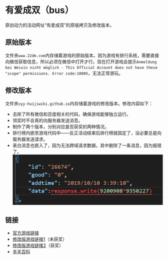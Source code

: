 # 有爱成双（bus）
 
原创动力的活动网址“有爱成双”的原版拷贝及修改版本。

## 原始版本
文件夹`www.22dm.com`内存储着游戏的原始版本。因为游戏有排行系统，需要直接向微信获取信息，所以必须在微信中打开才行。现在打开游戏会提示`Anmeldung bei Weixin nicht möglich - This Official Account does not have these "scope" permissions. Error code:10005`，无法正常游玩。

## 修改版本
文件夹`xyy-huijiwiki.github.io`内存储着游戏的修改版本。修改内容如下：
- 去除了所有微信和百度相关的代码，确保游戏能够独立运行。
- 领奖时不会真的向服务器发送消息。
- 制作了两个版本，分别对应是否获奖的两种情况。
- 排行榜内嵌至游戏代码中——反正活动结束后排行榜就固定了，没必要总是向服务器发送请求。
- 表白消息也嵌入了，因为无法跨域请求数据。其中删除了一条消息，因为报错了。
![](Screenshot%202023-02-23%20154822.jpg)

## 链接
- [官方游戏链接](http://www.22dm.com/act/h5/bus)
- [修改版游戏链接1](https://xyy-huijiwiki.github.io/bus)（未获奖）
- [修改版游戏链接2](https://xyy-huijiwiki.github.io/bus/xyy-huijiwiki.github.io/act/h5/bus/index2.html)（获奖）
- [羊羊百科](https://xyy.huijiwiki.com/wiki/有爱成双)

